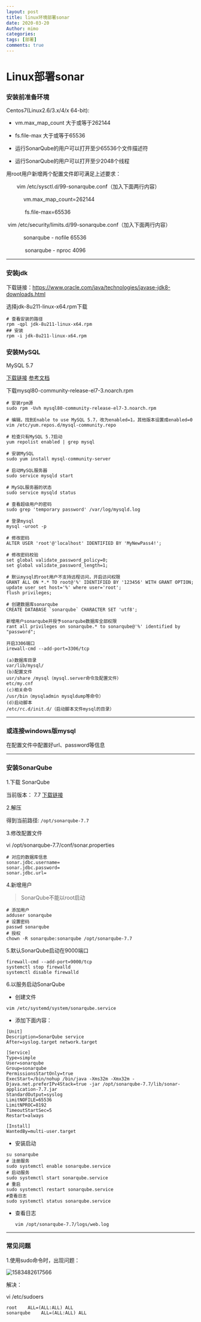 ```yaml
---
layout: post
title: linux环境部署sonar
date: 2020-03-20
Author: mimo
categories: 
tags: [部署]
comments: true
---
```


# Linux部署sonar

### 安装前准备环境

Centos7(Linux2.6/3.x/4/x  64-bit):

- vm.max_map_count 大于或等于262144

- fs.file-max 大于或等于65536
- 运行SonarQube的用户可以打开至少65536个文件描述符
- 运行SonarQube的用户可以打开至少2048个线程

用root用户新增两个配置文件即可满足上述要求：

　　vim /etc/sysctl.d/99-sonarqube.conf（加入下面两行内容）

​      　　　vm.max_map_count=262144

​     　　　 fs.file-max=65536

​      vim /etc/security/limits.d/99-sonarqube.conf（加入下面两行内容）

​      　　　sonarqube - nofile 65536

​    　　　  sonarqube - nproc 4096

------

### 安装jdk

下载链接：https://www.oracle.com/java/technologies/javase-jdk8-downloads.html

选择jdk-8u211-linux-x64.rpm下载

```
# 查看安装的路径
rpm -qpl jdk-8u211-linux-x64.rpm
## 安装
rpm -i jdk-8u211-linux-x64.rpm
```

### 安装MySQL

MySQL 5.7

[下载链接](https://dev.mysql.com/downloads/repo/yum/) [参考文档](https://dev.mysql.com/doc/refman/5.7/en/linux-installation-yum-repo.html)

下载mysql80-community-release-el7-3.noarch.rpm

```
# 安装rpm源
sudo rpm -Uvh mysql80-community-release-el7-3.noarch.rpm

# 编辑，找到Enable to use MySQL 5.7，改为enabled=1，其他版本设置成enabled=0
vim /etc/yum.repos.d/mysql-community.repo

# 检查只有MySQL 5.7启动
yum repolist enabled | grep mysql

# 安装MySQL
sudo yum install mysql-community-server

# 启动MySQL服务器
sudo service mysqld start

# MySQL服务器的状态
sudo service mysqld status

# 查看超级用户的密码
sudo grep 'temporary password' /var/log/mysqld.log

# 登录mysql
mysql -uroot -p

# 修改密码
ALTER USER 'root'@'localhost' IDENTIFIED BY 'MyNewPass4!';

# 修改密码校验
set global validate_password_policy=0;
set global validate_password_length=1;

# 默认mysql的root用户不支持远程访问，开启访问权限
GRANT ALL ON *.* TO root@'%' IDENTIFIED BY '123456' WITH GRANT OPTION;
update user set host='%' where user='root';
flush privileges;

# 创建数据库sonarqube
CREATE DATABASE `sonarqube` CHARACTER SET 'utf8';

新增用户sonarqube并授予sonarqube数据库全部权限
rant all privileges on sonarqube.* to sonarqube@'%' identified by "password";

开启3306端口
irewall-cmd --add-port=3306/tcp

(a)数据库目录
var/lib/mysql/
(b)配置文件
usr/share /mysql（mysql.server命令及配置文件）
etc/my.cnf
(c)相关命令
/usr/bin（mysqladmin mysqldump等命令）
(d)启动脚本
/etc/rc.d/init.d/（启动脚本文件mysql的目录）
```

------

### 或连接windows版mysql

在配置文件中配置好url、password等信息

------

### 安装SonarQube

1.下载 SonarQube

当前版本： 7.7 [下载链接](https://www.sonarqube.org/downloads/)

2.解压

得到当前路径: `/opt/sonarqube-7.7`

3.修改配置文件

vi  /opt/sonarqube-7.7/conf/sonar.properties

```
# 对应的数据库信息
sonar.jdbc.username=
sonar.jdbc.password=
sonar.jdbc.url=
```

4.新增用户

> SonarQube不能以root启动

```
# 添加用户
adduser sonarqube
# 设置密码
passwd sonarqube
# 授权
chown -R sonarqube:sonarqube /opt/sonarqube-7.7
```

5.默认SonarQube启动在9000端口

```
firewall-cmd --add-port=9000/tcp
systemctl stop firewalld
systemctl disable firewalld
```

6.以服务启动SonarQube

- 创建文件

```
vim /etc/systemd/system/sonarqube.service
```

- 添加下面内容：

```
[Unit]
Description=SonarQube service
After=syslog.target network.target

[Service]
Type=simple
User=sonarqube
Group=sonarqube
PermissionsStartOnly=true
ExecStart=/bin/nohup /bin/java -Xms32m -Xmx32m -Djava.net.preferIPv4Stack=true -jar /opt/sonarqube-7.7/lib/sonar-application-7.7.jar
StandardOutput=syslog
LimitNOFILE=65536
LimitNPROC=8192
TimeoutStartSec=5
Restart=always

[Install]
WantedBy=multi-user.target
```

- 安装启动

```
su sonarqube
# 注册服务
sudo systemctl enable sonarqube.service
# 启动服务
sudo systemctl start sonarqube.service
# 重启
sudo systemctl restart sonarqube.service
#查看日志
sudo systemctl status sonarqube.service
```

- 查看日志

  ```
  vim /opt/sonarqube-7.7/logs/web.log
  ```

------

### 常见问题

1.使用sudo命令时，出现问题：

![1583482617566](C:\Users\mimo\AppData\Roaming\Typora\typora-user-images\1583482617566.png)

解决：

vi  /etc/sudoers

```
root    ALL=(ALL:ALL) ALL
sonarqube    ALL=(ALL:ALL) ALL
```

